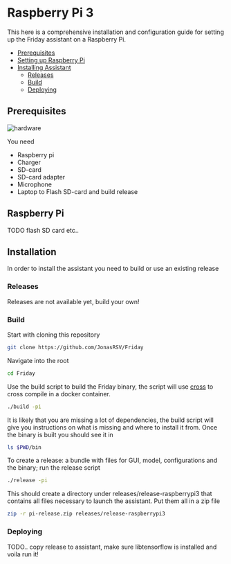 # Raspberry Pi 3 

This here is a comprehensive installation and configuration guide for setting up the Friday assistant on a Raspberry Pi.

- [Prerequisites](#prerequisites)
- [Setting up Raspberry Pi](#raspberry-pi)
- [Installing Assistant](#installation)
  - [Releases](#releases)
  - [Build](#build)
  - [Deploying](#deploying)

## Prerequisites

![hardware](../art/raspberry-pi-guide-hardware.png)


You need

- Raspberry pi
- Charger
- SD-card 
- SD-card adapter
- Microphone
- Laptop to Flash SD-card and build release


## Raspberry Pi

TODO flash SD card etc..


## Installation

In order to install the assistant you need to build or use an existing release

### Releases

Releases are not available yet, build your own! 

### Build

Start with cloning this repository 

```bash
git clone https://github.com/JonasRSV/Friday
```

Navigate into the root

```bash
cd Friday
```


Use the build script to build the Friday binary, the script will use [cross](https://github.com/rust-embedded/cross) to cross compile in a docker container.


```bash
./build -pi
```

It is likely that you are missing a lot of dependencies, the build script will give you instructions on what is missing and where to install it from. Once the binary is built you should see it in

```bash
ls $PWD/bin
```

To create a release: a bundle with files for GUI, model, configurations and the binary; run the release script

```bash
./release -pi
```

This should create a directory under releases/release-raspberrypi3 that contains all files necessary to launch the assistant. Put them all in a zip file

```bash
zip -r pi-release.zip releases/release-raspberrypi3
```

### Deploying 

TODO.. copy release to assistant, make sure libtensorflow is installed and voila run it!
